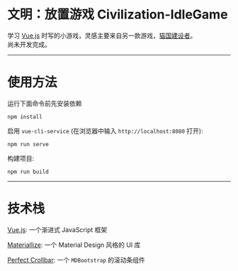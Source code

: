# 文明：放置游戏 Civilization-IdleGame

学习 [Vue.js](https://vue3js.cn/) 时写的小游戏，灵感主要来自另一款游戏，[猫国建设者](https://www.bloodrizer.ru/games/kittens/)。  
尚未开发完成。

* * *

# 使用方法

运行下面命令前先安装依赖
```
npm install
```

启用 `vue-cli-service` (在浏览器中输入 `http://localhost:8080` 打开):
```
npm run serve
```

构建项目:
```
npm run build
```
* * *

# 技术栈

[Vue.js](https://vue3js.cn/): 一个渐进式 JavaScript 框架

[Materiallize](http://www.materializecss.cn): 一个 Material Design 风格的 UI 库

[Perfect Crollbar](https://github.com/mdbootstrap/perfect-scrollbar): 一个 `MDBootstrap` 的滚动条组件
